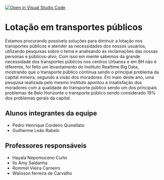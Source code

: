 [![Open in Visual Studio Code](https://classroom.github.com/assets/open-in-vscode-2e0aaae1b6195c2367325f4f02e2d04e9abb55f0b24a779b69b11b9e10269abc.svg)](https://classroom.github.com/online_ide?assignment_repo_id=15990049&assignment_repo_type=AssignmentRepo)
# Lotação em transportes públicos 

Estamos procurando possíveis soluções para diminuir a lotação nos transportes públicos e atender as necessidades dos nossos usuários, utilizando pesquisas sobre o tema e analisando as reclamações das nossas personas e públicos-alvo; Com isso em mente sabemos da grande necessidade dos transportes públicos nos centros Urbanos e em BH não é diferente, foi feito um levantamento do Instituto Realtime Big Data, mostrando que o transporte público continua sendo o principal problema da capital mineira, segundo a visão dos moradores. Em maio deste ano, uma pesquisa realizada pelo mesmo instituto apontou a insatisfação dos moradores com a qualidade do transporte público sendo um dos principais problemas de Belo Horizonte o transporte público sendo considerado 19% dos problemas gerais da capital.

## Alunos integrantes da equipe

* Pedro Henrique Cordeiro Quinellato
* Guilherme Leão Rabelo

## Professores responsáveis

* Hayala Nepomuceno Curto
* Ilo Amy Saldanha
* Rommel Vieira Carneiro
* Walisson ferreira de Carvalho
 
